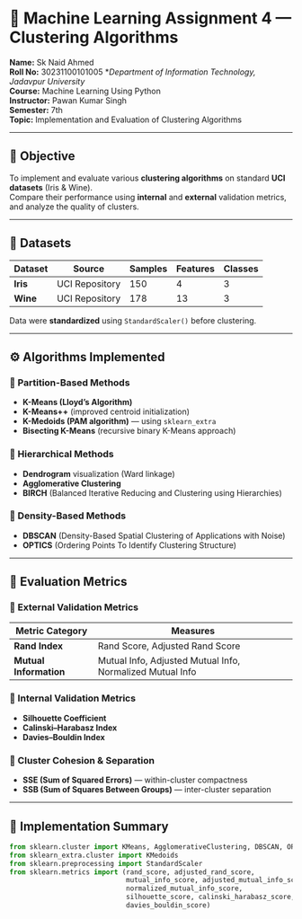 # 🧠 Machine Learning Assignment 4 — Clustering Algorithms

**Name:** Sk Naid Ahmed  
**Roll No:** 30231100101005 
**Department of Information Technology, Jadavpur University*  
**Course:** Machine Learning Using Python  
**Instructor:** Pawan Kumar Singh  
**Semester:** 7th  
**Topic:** Implementation and Evaluation of Clustering Algorithms

---

## 🎯 Objective
To implement and evaluate various **clustering algorithms** on standard **UCI datasets** (Iris & Wine).  
Compare their performance using **internal** and **external** validation metrics, and analyze the quality of clusters.

---

## 📘 Datasets

| Dataset | Source | Samples | Features | Classes |
|----------|---------|----------|-----------|----------|
| **Iris** | UCI Repository | 150 | 4 | 3 |
| **Wine** | UCI Repository | 178 | 13 | 3 |

Data were **standardized** using `StandardScaler()` before clustering.

---

## ⚙️ Algorithms Implemented

### 🧩 Partition-Based Methods
- **K-Means (Lloyd’s Algorithm)**
- **K-Means++** (improved centroid initialization)
- **K-Medoids (PAM algorithm)** — using `sklearn_extra`
- **Bisecting K-Means** (recursive binary K-Means approach)

### 🌳 Hierarchical Methods
- **Dendrogram** visualization (Ward linkage)
- **Agglomerative Clustering**
- **BIRCH** (Balanced Iterative Reducing and Clustering using Hierarchies)

### 🌌 Density-Based Methods
- **DBSCAN** (Density-Based Spatial Clustering of Applications with Noise)
- **OPTICS** (Ordering Points To Identify Clustering Structure)

---

## 🧮 Evaluation Metrics

### 🔹 External Validation Metrics
| Metric Category | Measures |
|-----------------|-----------|
| **Rand Index** | Rand Score, Adjusted Rand Score |
| **Mutual Information** | Mutual Info, Adjusted Mutual Info, Normalized Mutual Info |

### 🔹 Internal Validation Metrics
- **Silhouette Coefficient**
- **Calinski–Harabasz Index**
- **Davies–Bouldin Index**

### 🔹 Cluster Cohesion & Separation
- **SSE (Sum of Squared Errors)** — within-cluster compactness  
- **SSB (Sum of Squares Between Groups)** — inter-cluster separation  

---

## 🧰 Implementation Summary

```python
from sklearn.cluster import KMeans, AgglomerativeClustering, DBSCAN, OPTICS, Birch
from sklearn_extra.cluster import KMedoids
from sklearn.preprocessing import StandardScaler
from sklearn.metrics import (rand_score, adjusted_rand_score,
                             mutual_info_score, adjusted_mutual_info_score,
                             normalized_mutual_info_score,
                             silhouette_score, calinski_harabasz_score,
                             davies_bouldin_score)

